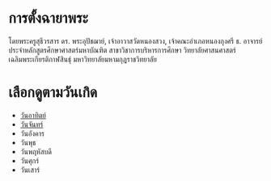 # การตั้งฉายาพระ

โดยพระครูสุธีวรสาร ดร.
พระอุปัชฌาย์, เจ้าอาวาสวัดหนองสวง, เจ้าคณะอำเภอหนองกุงศรี ธ.
อาจารย์ประจำหลักสูตรศึกษาศาสตร์มหาบัณฑิต สาขาวิชาการบริหารการศึกษา 
วิทยาลัยศาสนศาสตร์เฉลิมพระเกียรติกาฬสินธุ์ มหาวิทยาลัยมหามกุฎราชวิทยาลัย

# เลือกดูตามวันเกิด

- [วันอาทิตย์](days/0sunday.md)
- [วันจันทร์](days/1monday.md)
- วันอังคาร
- วันพุธ
- วันพฤหัสบดี
- วันศุกร์
- วันเสาร์